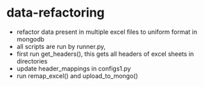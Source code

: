 # data-refactoring
- refactor data present in multiple excel files to uniform format in mongodb
- all scripts are run by runner.py,
- first run get_headers(), this gets all headers of excel sheets in directories
- update header_mappings in configs1.py
- run remap_excel() and upload_to_mongo()
